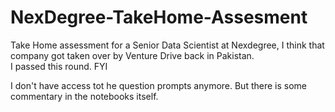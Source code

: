 # NexDegree-TakeHome-Assesment
Take Home assessment for a Senior Data Scientist at Nexdegree, I think that company got taken over by Venture Drive back in Pakistan.  
I passed this round. FYI

I don't have access tot he question prompts anymore. But there is some commentary in the notebooks itself.
